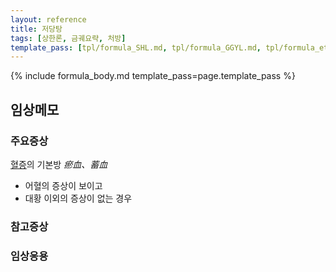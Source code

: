 ```yaml
---
layout: reference
title: 저당탕
tags: [상한론, 금궤요략, 처방]
template_pass: [tpl/formula_SHL.md, tpl/formula_GGYL.md, tpl/formula_etc.md]
---
```



{% include formula_body.md template_pass=page.template_pass %}

## 임상메모



### 주요증상

[혈증]({{site.sympurl}}/혈증)의 기본방 _瘀血、蓄血_
* 어혈의 증상이 보이고
* 대황 이외의 증상이 없는 경우


### 참고증상


### 임상응용
